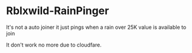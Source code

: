 # Rblxwild-RainPinger
It's not a auto joiner it just pings when a rain over 25K value is available to join


It don't work no more due to cloudfare.
